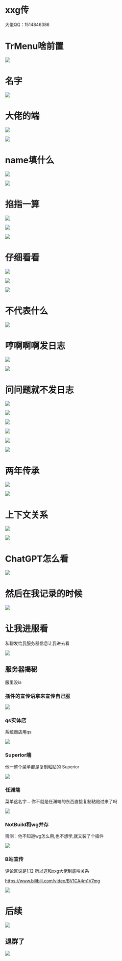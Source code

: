 # xxg传

大佬QQ：1514846386

# TrMenu啥前置

![](/others/xxg传/1.png)

# 名字

![](/others/xxg传/2.png)

# 大佬的端

![](/others/xxg传/3.png)

![](/others/xxg传/3-1.jpg)

# name填什么

![](/others/xxg传/4.png)

![](/others/xxg传/5.png)

# 掐指一算

![](/others/xxg传/6.png)

![](/others/xxg传/6-1.jpg)

![](/others/xxg传/7.png)

# 仔细看看

![](/others/xxg传/8.png)

![](/others/xxg传/9.png)

![](/others/xxg传/10.png)

# 不代表什么

![](/others/xxg传/11.png)

# 哼啊啊啊发日志

![](/others/xxg传/12.png)

![](/others/xxg传/13.png)

# 问问题就不发日志

![](/others/xxg传/14.png)

![](/others/xxg传/15.png)

![](/others/xxg传/16.png)

![](/others/xxg传/17.png)

![](/others/xxg传/18.png)

![](/others/xxg传/19.png)

# 两年传承

![](/others/xxg传/20.png)

![](/others/xxg传/21.png)

# 上下文关系

![](/others/xxg传/22.png)

![](/others/xxg传/22-1.png)

# ChatGPT怎么看

![](/others/xxg传/23.png)

# 然后在我记录的时候

![](/others/xxg传/24.png)

# 让我进服看

私聊发给我服务器信息让我进去看

![](/others/xxg传/25.png)

## 服务器揭秘

服里没ia

### 插件的宣传语拿来宣传自己服

![](/others/xxg传/26.png)

### qs实体店

系统商店用qs

![](/others/xxg传/27.png)

### Superior端

他一整个菜单都是复制粘贴的 Superior

![](/others/xxg传/28.png)

### 任渊端

菜单这名字... 你不就是任渊端的东西直接复制粘贴过来了吗

![](/others/xxg传/29.png)

### NotBuild和wg并存

猜测：他不知道wg怎么用,也不想学,就又装了个插件

![](/others/xxg传/30.png)

### B站宣传

评论区说是1.12 所以这和xxg大佬到底啥关系

https://www.bilibili.com/video/BV1CA4m1V7mg

![](/others/xxg传/31.png)

# 后续

![](/others/xxg传/32.png)

## 退群了

![](/others/xxg传/33.png)
